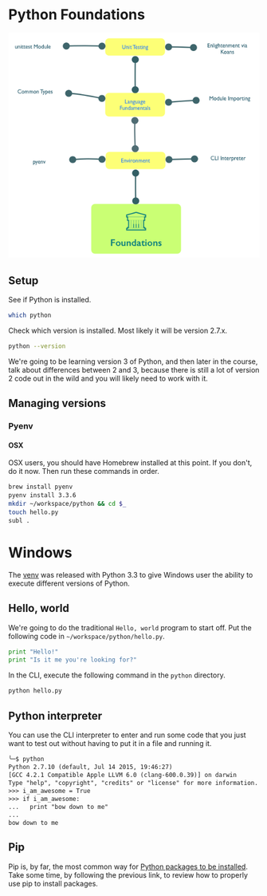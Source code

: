 # Python Foundations

![API Era Milestone](./python-foundations.png)


## Setup

See if Python is installed.

```bash
which python
```

Check which version is installed. Most likely it will be version 2.7.x.

```bash
python --version
```

We're going to be learning version 3 of Python, and then later in the course, talk about differences between 2 and 3, because there is still a lot of version 2 code out in the wild and you will likely need to work with it.

## Managing versions

### Pyenv

#### OSX

OSX users, you should have Homebrew installed at this point. If you don't, do it now. Then run these commands in order.

```bash
brew install pyenv
pyenv install 3.3.6
mkdir ~/workspace/python && cd $_
touch hello.py
subl .
```

# Windows

The [venv](https://docs.python.org/3/library/venv.html#module-venv) was released with Python 3.3 to give Windows user the ability to execute different versions of Python.

## Hello, world

We're going to do the traditional `Hello, world` program to start off. Put the following code in `~/workspace/python/hello.py`.

```python
print "Hello!"
print "Is it me you're looking for?"
```

In the CLI, execute the following command in the `python` directory.

```bash
python hello.py
```

## Python interpreter

You can use the CLI interpreter to enter and run some code that you just want to test out without having to put it in a file and running it.

```
╰─$ python
Python 2.7.10 (default, Jul 14 2015, 19:46:27) 
[GCC 4.2.1 Compatible Apple LLVM 6.0 (clang-600.0.39)] on darwin
Type "help", "copyright", "credits" or "license" for more information.
>>> i_am_awesome = True
>>> if i_am_awesome:
...   print "bow down to me"
... 
bow down to me
```

## Pip

Pip is, by far, the most common way for [Python packages to be installed](https://packaging.python.org/en/latest/installing/#use-pip-for-installing). Take some time, by following the previous link, to review how to properly use pip to install packages.